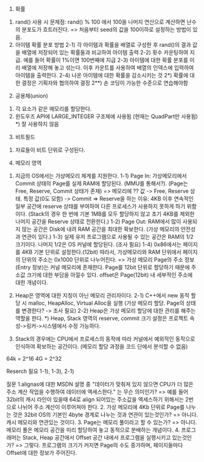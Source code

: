 1. 확률
 1) rand() 사용 시 문제점: rand() % 100 에서 100을 나머지 연산으로 계산하면 난수의 분포도가 흐트러진다. => 처음부터 seed의 값을 100이하로 설정하는 방법이 있음.
 2) 아이템 확률 분포 방법
  2-1) 각 아이템과 확률을 배열로 구성한 후 rand()의 결과 값을 배열에 저장되어 있는 확률들과 비교하여 아이템 출력
  2-2) 횟수 카운팅하여 지급. 예를 들어 확률이 1%이면 100번째에 지급
  2-3) 아이템에 대한 확률 분포를 미리 배열에 저장해 놓고 섞는다. 이후 카운트를 사용하여 배열의 인덱스에 입력하여 아이템을 출력한다.
  2-4) 나온 아이템에 대한 확률을 감소시키는 것
  2*) 확률에 대한 결정은 기획자와 협의하여 결정
  2**) 손 코딩이 가능한 수준으로 연습해야함

2. 공용체(union)
 1) 각 요소가 같은 메모리를 할당한다.
 2) 윈도우즈 API에 LARGE_INTEGER 구조체에 사용됨 (현재는 QuadPart만 사용됨)
 *) 잘 사용하지 않음

3. 비트필드
 1) 자료들이 비트 단위로 구성된다.
 
4. 메모리 영역
 1) 지금의 OS에서는 가상메모리 체계를 지원한다.
  1-1) Page In: 가상메모리에서 Commit 상태의 Page를 실제 RAM에 할당된다. (MMU를 통해서?). (Page는 Free, Reserve, Commit 상태가 존재)
  => 메모리에 ?? 값 -> Free, Reserve 상태. 특정 값(0도 모함) -> Commit
  => Reserve을 하는 이유: 4KB 이후 연속적인 일부 공간에 reserve 상태를 부여하여 다른 프로세스가 사용하지 못하게 하기 위함이다. (Stack의 경우 한 번에 기본 1MB를 모두 할당하지 않고 초기 4KB를 제외한 나머지 공간을 Reserve 상태로 전환한다.)
  1-2) Page Out: RAM에서 많이 사용되지 않는 공간은 Disk에 내려 RAM 공간을 최대한 확보한다. (가상 메모리의 안전성과 연관이 있다.)
  1-3) 실제 유저 프로그램으로 사용될 수 있는 공간은 RAM의 1/2 크기이다. 나머지 1/2은 OS 커널에 할당된다. (조사 필요)
  1-4) 0x86에서는 페이지를 4KB 기본 단위로 설정한다.(12bit) 따라서, 가상메모리와 RAM 단위에서 페이지의 단위의 주소는 0x1000 단위로 나누어진다.
  => 가상 메모리 Page의 주소 정보(Entry 정보)는 커널 메모리에 존재한다. Page를 12bit 단위로 할당하기 때문에 주소값 크기에 대한 부담을 아낄수 있다. offset은 Page(12bit) 내 세부적인 주소에 대한 개념이다.
  
 2) Heap은 영역에 대한 지칭이 아닌 메모리 관리자이다.
  2-1) C++에서 new 동적 할당 시 malloc, HeapAlloc, Virtual Alloc을 실행 (가상 메모리 할당. Page의 상태를 변경한다? -> 조사 필요)
  2-2) Heap은 가상 메모리 할당에 대한 관리를 해주는 역할을 한다.
 *) Heap, Stack 영역의 reserve, commit 크기 설정은 프로젝트 속성->링커->시스템에서 수정 가능하다.
 
 3) Stack의 경우에는 CPU에서 프로세스의 동작에 따라 커널에서 예외적인 동작으로 인식하여 확보하는 공간이다. (메모리 할당 과정을 코드 단에서 분석할 수 없음)
 
 64k = 2^16
 4G = 2^32

Reserch 필요
1-1), 1-3), 2-1)


질문
1.alignas에 대한 MSDN 설명 중 "데이터가 맞춰져 있지 않으면 CPU가 더 많은 주소 계산 작업을 수행하여 데이터에 액세스한다." 는 무슨 의미인가?
=> 예를 들어 32bit의 캐시 라인이 있을때 64로 align 되어있는 주소값을 엑세스하기 위해서는 2번으로 나뉘어 주소 계산이 이루어져야 한다.
2. 가상 메모리에 4Kb 단위로 Page를 나누는 것은 32bit OS의 기본인 4byte 경계로 나누는 것과 연관이 있는것인가?
=> 아니다. 캐시 메모리와 연관있는 것이다.
3. Page는 메모리 풀이라고 할 수 있는가?
=> 아니다. 메모리 풀은 메모리 공간을 미리 할당하여 놓고 동적으로 분배하는 개념이다.
4. 프로그래머는 Stack, Heap 공간에서 Offset 공간 내에서 프로그램을 실행시키고 있는것인가?
=> 그렇다. 프로그램의 크기가 커지면 Page의 수도 증가하며, 페이지들마다 Offset에 대한 정보가 주어진다.
